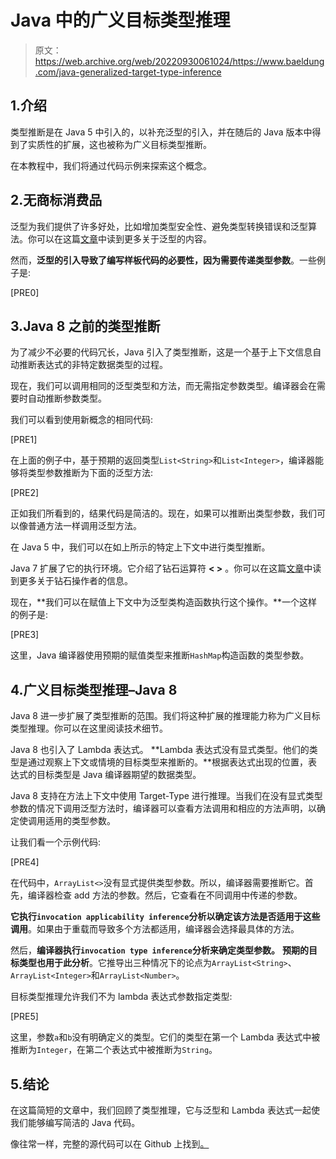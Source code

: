 # Java 中的广义目标类型推理

> 原文：<https://web.archive.org/web/20220930061024/https://www.baeldung.com/java-generalized-target-type-inference>

## 1.介绍

类型推断是在 Java 5 中引入的，以补充泛型的引入，并在随后的 Java 版本中得到了实质性的扩展，这也被称为广义目标类型推断。

在本教程中，我们将通过代码示例来探索这个概念。

## 2.无商标消费品

泛型为我们提供了许多好处，比如增加类型安全性、避免类型转换错误和泛型算法。你可以在这篇[文章](/web/20221126230104/https://www.baeldung.com/java-generics)中读到更多关于泛型的内容。

然而，**泛型的引入导致了编写样板代码的必要性，因为需要传递类型参数**。一些例子是:

[PRE0]

## 3.Java 8 之前的类型推断

为了减少不必要的代码冗长，Java 引入了类型推断，这是一个基于上下文信息自动推断表达式的非特定数据类型的过程。

现在，我们可以调用相同的泛型类型和方法，而无需指定参数类型。编译器会在需要时自动推断参数类型。

我们可以看到使用新概念的相同代码:

[PRE1]

在上面的例子中，基于预期的返回类型`List<String>`和`List<Integer>`，编译器能够将类型参数推断为下面的泛型方法:

[PRE2]

正如我们所看到的，结果代码是简洁的。现在，如果可以推断出类型参数，我们可以像普通方法一样调用泛型方法。

在 Java 5 中，我们可以在如上所示的特定上下文中进行类型推断。

Java 7 扩展了它的执行环境。它介绍了钻石运算符 **< >** 。你可以在这篇[文章](/web/20221126230104/https://www.baeldung.com/java-diamond-operator)中读到更多关于钻石操作者的信息。

现在，**我们可以在赋值上下文中为泛型类构造函数执行这个操作。**一个这样的例子是:

[PRE3]

这里，Java 编译器使用预期的赋值类型来推断`HashMap`构造函数的类型参数。

## 4.广义目标类型推理–Java 8

Java 8 进一步扩展了类型推断的范围。我们将这种扩展的推理能力称为广义目标类型推理。你可以在这里阅读技术细节。

Java 8 也引入了 Lambda 表达式。 **Lambda 表达式没有显式类型。他们的类型是通过观察上下文或情境的目标类型来推断的。**根据表达式出现的位置，表达式的目标类型是 Java 编译器期望的数据类型。

Java 8 支持在方法上下文中使用 Target-Type 进行推理。当我们在没有显式类型参数的情况下调用泛型方法时，编译器可以查看方法调用和相应的方法声明，以确定使调用适用的类型参数。

让我们看一个示例代码:

[PRE4]

在代码中，`ArrayList<>`没有显式提供类型参数。所以，编译器需要推断它。首先，编译器检查 add 方法的参数。然后，它查看在不同调用中传递的参数。

**它执行`invocation applicability inference`分析以确定该方法是否适用于这些调用**。如果由于重载而导致多个方法都适用，编译器会选择最具体的方法。

然后，**编译器执行`invocation type inference`分析来确定类型参数。** **预期的目标类型也用于此分析**。它推导出三种情况下的论点为`ArrayList<String>`、`ArrayList<Integer>`和`ArrayList<Number>`。

目标类型推理允许我们不为 lambda 表达式参数指定类型:

[PRE5]

这里，参数`a`和`b`没有明确定义的类型。它们的类型在第一个 Lambda 表达式中被推断为`Integer`，在第二个表达式中被推断为`String`。

## 5.结论

在这篇简短的文章中，我们回顾了类型推理，它与泛型和 Lambda 表达式一起使我们能够编写简洁的 Java 代码。

像往常一样，完整的源代码可以在 Github 上找到[。](https://web.archive.org/web/20221126230104/https://github.com/eugenp/tutorials/tree/master/core-java-modules/core-java-8)